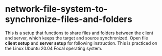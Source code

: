 # network-file-system-to-synchronize-files-and-folders
This is a setup that functions to share files and folders between the client and server, which keeps the target and source synchronized. Open file **client setup** and **server setup** for following instruction. This is practiced on the Linux Ubuntu 20.04 Focal operating system.
